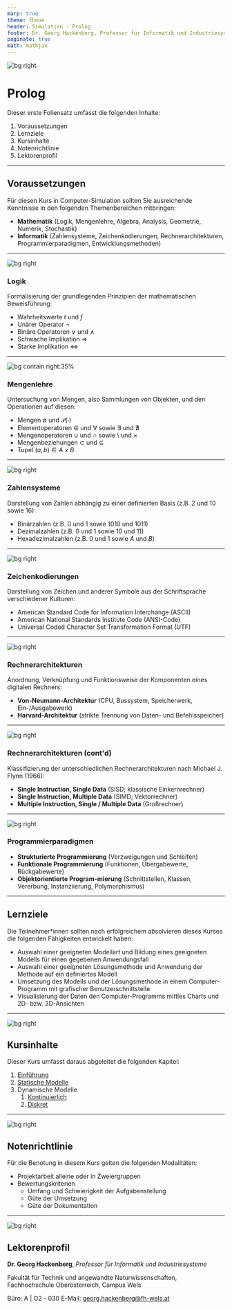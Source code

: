 ```yaml
---
marp: true
theme: fhooe
header: Simulation - Prolog
footer: Dr. Georg Hackenberg, Professor für Informatik und Industriesysteme
paginate: true
math: mathjax
---
```


![bg right](./Titelbild.png)

# Prolog

Dieser erste Foliensatz umfasst die folgenden Inhalte:

1. Voraussetzungen
1. Lernziele
1. Kursinhalte
1. Notenrichtlinie
1. Lektorenprofil

---

## Voraussetzungen

Für diesen Kurs in Computer-Simulation sollten Sie ausreichende Kenntnisse in den folgenden Themenbereichen mitbringen:

- **Mathematik** (Logik, Mengenlehre, Algebra, Analysis, Geometrie, Numerik, Stochastik)
- **Informatik** (Zahlensysteme, Zeichenkodierungen, Rechnerarchitekturen, Programmierparadigmen, Entwicklungsmethoden)

---

![bg right](./Logik.png)

### Logik

Formalisierung der grundlegenden Prinzipien der mathematischen Beweisführung:

- Wahrheitswerte $t$ und $f$
- Unärer Operator $\neg$
- Binäre Operatoren $\vee$ und $\wedge$
- Schwache Implikation $\Rightarrow$
- Starke Implikation $\Leftrightarrow$

---

![bg contain right:35%](./Mengenlehre.png)

### Mengenlehre

Untersuchung von Mengen, also Sammlungen von Objekten, und den Operationen auf diesen:

- Mengen $\emptyset$ und $\mathcal{P}(\cdot)$
- Elementoperatoren $\in$ und $\forall$ sowie $\exists$ und $\nexists$
- Mengenoperatoren $\cup$ und $\cap$ sowie $\setminus$ und $\times$
- Mengenbeziehungen $\subset$ und $\subseteq$
- Tupel $(a, b) \in A \times B$

---

![bg right](./Zahlensysteme.png)

### Zahlensysteme

Darstellung von Zahlen abhängig zu einer definierten Basis (z.B. 2 und 10 sowie 16):

- Binärzahlen (z.B. $0$ und $1$ sowie $1010$ und $1011$)
- Dezimalzahlen (z.B. $0$ und $1$ sowie $10$ und $11$)
- Hexadezimalzahlen (z.B. $0$ und $1$ sowie $A$ und $B$)

---

![bg right](./Zeichenkodierungen.png)

### Zeichenkodierungen

Darstellung von Zeichen und anderer Symbole aus der Schriftsprache verschiedener Kulturen:

- American Standard Code for Information Interchange (ASCII)
- American National Standards Institute Code (ANSI-Code)
- Universal Coded Character Set Transformation Format (UTF)

---

![bg right](./Rechnerarchitektur.png)

### Rechnerarchitekturen

Anordnung, Verknüpfung und Funktionsweise der Komponenten eines digitalen Rechners:

- **Von-Neumann-Architektur** (CPU, Bussystem, Speicherwerk, Ein-/Ausgabewerk)
- **Harvard-Architektur** (strikte Trennung von Daten- und Befehlsspeicher)

---

![bg right](./Flynn.png)

### Rechnerarchitekturen (cont'd)

Klassifizierung der unterschiedlichen Rechnerarchitekturen nach Michael J. Flynn (1966):

- **Single Instruction, Single Data** (SISD; klassische Einkernrechner)
- **Single Instruction, Multiple Data** (SIMD; Vektorrechner)
- **Multiple Instruction, Single / Multiple Data** (Großrechner)

---

![bg right](./Programmierparadigmen.png)

### Programmierparadigmen

- **Strukturierte Programmierung** (Verzweigungen und Schleifen)
- **Funktionale Programmierung** (Funktionen, Übergabewerte, Rückgabewerte)
- **Objektorientierte Program-mierung** (Schnittstellen, Klassen, Vererbung, Instanziierung, Polymorphismus)

---

## Lernziele

Die Teilnehmer*innen sollten nach erfolgreichem absolvieren dieses Kurses die folgenden Fähigkeiten entwickelt haben:

- Auswahl einer geeigneten Modellart und Bildung eines geeigneten Modells für einen gegebenen Anwendungsfall
- Auswahl einer geeigneten Lösungsmethode und Anwendung der Methode auf ein definiertes Modell
- Umsetzung des Modells und der Lösungsmethode in einem Computer-Programm mit grafischer Benutzerschnittstelle
- Visualisierung der Daten den Computer-Programms mittles Charts und 2D- bzw. 3D-Ansichten

---

![bg right](./Kursinhalte.png)

## Kursinhalte

Dieser Kurs umfasst daraus abgeleitet die folgenden Kapitel:

1. [Einführung](../01_Einführung/)
1. [Statische Modelle](../02_Statische_Modelle/)
1. Dynamische Modelle
   1. [Kontinuierlich](../03_Kontinuierliche_Dynamische_Modelle/)
   1. [Diskret](../04_Diskrete_Dynamische_Modelle/)


---

![bg right](./Notenrichtlinie.png)

## Notenrichtlinie

Für die Benotung in diesem Kurs gelten die folgenden Modalitäten:

- Projektarbeit alleine oder in Zweiergruppen
- Bewertungskriterien
  - Umfang und Schwierigkeit der Aufgabenstellung
  - Güte der Umsetzung
  - Güte der Dokumentation

---

![bg right](./Lektorenprofil.jpg)

## Lektorenprofil

**Dr. Georg Hackenberg**, *Professor für Informatik und Industriesysteme*

Fakultät für Technik und angewandte Naturwissenschaften, Fachhochschule Oberösterreich, Campus Wels

Büro: A | O2 - 030
E-Mail: georg.hackenberg@fh-wels.at